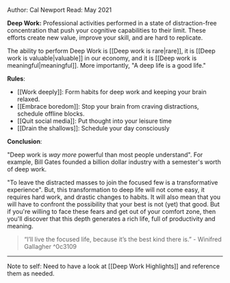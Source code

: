 Author: Cal Newport
Read: May 2021

**Deep Work:** Professional activities performed in a state of distraction-free concentration that push your cognitive capabilities to their limit. These efforts create new value, improve your skill, and are hard to replicate.

The ability to perform Deep Work is [[Deep work is rare|rare]], it is [[Deep work is valuable|valuable]] in our economy, and it is [[Deep work is meaningful|meaningful]]. More importantly, "A deep life is a good life."

**Rules**:
- [[Work deeply]]: Form habits for deep work and keeping your brain relaxed.
- [[Embrace boredom]]: Stop your brain from craving distractions, schedule offline blocks.
- [[Quit social media]]: Put thought into your leisure time
- [[Drain the shallows]]: Schedule your day consciously

**Conclusion**:

"Deep work is *way more* powerful than most people understand". For example, Bill Gates founded a billion dollar industry with a semester's worth of deep work.

"To leave the distracted masses to join the focused few is a transformative experience". But, this transformation to deep life will not come easy, it requires hard work, and drastic changes to habits. It will also mean that you will have to confront the possibility that your best is not (yet) that good. But if you're willing to face these fears and get out of your comfort zone, then you'll discover that this depth generates a rich life, full of productivity and meaning.

> “I’ll live the focused life, because it’s the best kind there is.” - Winifred Gallagher ^0c3109

---

Note to self: Need to have a look at [[Deep Work Highlights]] and reference them as needed.
